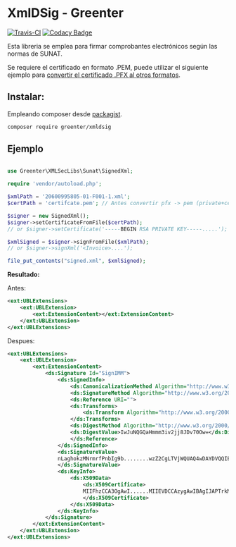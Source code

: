 # XmlDSig - Greenter
[![Travis-CI](https://travis-ci.org/giansalex/xmldsig.svg?branch=master)](https://travis-ci.org/giansalex/xmldsig)
[![Codacy Badge](https://api.codacy.com/project/badge/Grade/cb56bff3cd1545f2841614448bf31da2)](https://www.codacy.com/app/giansalex/xmldsig?utm_source=github.com&amp;utm_medium=referral&amp;utm_content=giansalex/xmldsig&amp;utm_campaign=Badge_Grade)  

Esta libreria se emplea para firmar comprobantes electrónicos según las normas de SUNAT.

Se requiere el certificado en formato .PEM, puede utilizar el siguiente ejemplo para [convertir el certificado .PFX al otros formatos](https://github.com/thegreenter/xmldsig/blob/master/CONVERT.md).


## Instalar:

Empleando composer desde [packagist](https://packagist.org/packages/greenter/xmldsig).  

```bash
composer require greenter/xmldsig
```

## Ejemplo

```php

use Greenter\XMLSecLibs\Sunat\SignedXml;

require 'vendor/autoload.php';

$xmlPath = '20600995805-01-F001-1.xml';
$certPath = 'certifcate.pem'; // Antes convertir pfx -> pem (private+certificate keys) 

$signer = new SignedXml();
$signer->setCertificateFromFile($certPath);
// or $signer->setCertificate('-----BEGIN RSA PRIVATE KEY-----.....');

$xmlSigned = $signer->signFromFile($xmlPath);
// or $signer->signXml('<Invoice>....');

file_put_contents("signed.xml", $xmlSigned);
```

**Resultado:**  

Antes:
```xml
<ext:UBLExtensions>
    <ext:UBLExtension>
        <ext:ExtensionContent></ext:ExtensionContent>
    </ext:UBLExtension>
</ext:UBLExtensions>
```

Despues:
```xml
<ext:UBLExtensions>
    <ext:UBLExtension>
        <ext:ExtensionContent>
            <ds:Signature Id="SignIMM">
                <ds:SignedInfo>
                    <ds:CanonicalizationMethod Algorithm="http://www.w3.org/TR/2001/REC-xml-c14n-20010315"/>
                    <ds:SignatureMethod Algorithm="http://www.w3.org/2000/09/xmldsig#rsa-sha1"/>
                    <ds:Reference URI="">
                    <ds:Transforms>
                        <ds:Transform Algorithm="http://www.w3.org/2000/09/xmldsig#enveloped-signature"/>
                    </ds:Transforms>
                    <ds:DigestMethod Algorithm="http://www.w3.org/2000/09/xmldsig#sha1"/>
                    <ds:DigestValue>IwJuNQGQaHmmm3iv2jj8JDv70Ow=</ds:DigestValue>
                    </ds:Reference>
                </ds:SignedInfo>
                <ds:SignatureValue>
                nLaghokzMNrmrfPnbIg9b........wzZ2CgLTVjWQUAQ4wDAYDVQQIEwVNYWluZTE1UiLFwZXXXPUlf2o=
                </ds:SignatureValue>
                <ds:KeyInfo>
                    <ds:X509Data>
                        <ds:X509Certificate>
                        MIIFhzCCA3OgAwI......MIIEVDCCAzygAwIBAgIJAPTrkMJbCOr1MA0GCSqGSIb3DQEBBQUAMHkxCzAJBgNVBAYTAlVTVQQIEwVNYWluZTEgMOiRJ00nE=
                        </ds:X509Certificate>
                    </ds:X509Data>
                </ds:KeyInfo>
            </ds:Signature>
        </ext:ExtensionContent>
    </ext:UBLExtension>
</ext:UBLExtensions>
```
